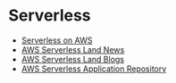 # Serverless

- [Serverless on AWS](https://aws.amazon.com/serverless/)
- [AWS Serverless Land News](https://serverlessland.com/whats-new)
- [AWS Serverless Land Blogs](https://serverlessland.com/blog)
- [AWS Serverless Application Repository](https://serverlessrepo.aws.amazon.com/applications)


